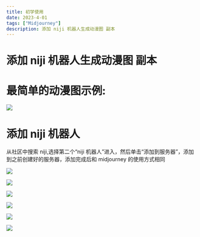 ```yaml
---
title: 初学使用
date: 2023-4-01
tags: ["Midjourney"]
description: 添加 niji 机器人生成动漫图 副本
---
```


# 添加 niji 机器人生成动漫图 副本

# 最简单的动漫图示例:

![](/GD72byZgMoolONxoW4kc6nA2nIc.jpg)

# 添加 niji 机器人

从社区中搜索 niji,选择第二个“niji 机器人”进入，然后单击“添加到服务器”，添加到之前创建好的服务器，添加完成后和 midjourney 的使用方式相同

![](/YFosbbjR8o13Z0xtTFcczinznTf.jpg)

![](/IplAbeZkxoQGKzxp4PMc2a7dnGf.jpg)

![](/J0SgbUyYBof6d0xRmeAcGP0bnsk.jpg)

![](/SHd2bHeDVoOqvGxecO4c5U6enVb.jpg)

![](/IEGJbpeY1owJPMx6nCScZT03nWC.jpg)

![](/QeyCbidYeoRxPWx6dQycfRtwnUg.jpg)
